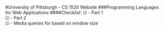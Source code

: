 #University of Pittsburgh - CS 1520 Website
###Programming Languages for Web Applications
####*Checklist:*
☑ - Part 1<br>
☑ - Part 2<br>
☑ - Media queries for based on window size<br>
